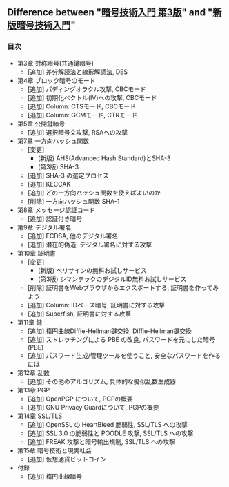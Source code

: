 ## Difference between "[暗号技術入門 第3版](http://www.amazon.co.jp/dp/4797382228)" and "[新版暗号技術入門](http://www.amazon.co.jp/dp/4797350997)"

### 目次
- 第3章 対称暗号(共通鍵暗号)
  - [追加] 差分解読法と線形解読法, DES
- 第4章 ブロック暗号のモード
  - [追加] パディングオラクル攻撃, CBCモード
  - [追加] 初期化ベクトル(IV)への攻撃, CBCモード
  - [追加] Column: CTSモード, CBCモード
  - [追加] Column: GCMモード, CTRモード
- 第5章 公開鍵暗号
  - [追加] 選択暗号文攻撃, RSAへの攻撃
- 第7章 一方向ハッシュ関数
  - [変更]
    - (新版)  AHS(Advanced Hash Standard)とSHA-3
    - (第3版) SHA-3
  - [追加] SHA-3 の選定プロセス
  - [追加] KECCAK
  - [追加] どの一方向ハッシュ関数を使えばよいのか
  - [削除] 一方向ハッシュ関数 SHA-1
- 第8章 メッセージ認証コード
  - [追加] 認証付き暗号
- 第9章 デジタル署名
  - [追加] ECDSA, 他のデジタル署名
  - [追加] 潜在的偽造, デジタル署名に対する攻撃
- 第10章 証明書
  - [変更]
    - (新版)  ベリサインの無料お試しサービス
    - (第3版) シマンテックのデジタルID無料お試しサービス
  - [削除] 証明書をWebブラウザからエクスポートする, 証明書を作ってみよう
  - [追加] Column: IDベース暗号, 証明書に対する攻撃
  - [追加] Superfish, 証明書に対する攻撃
- 第11章 鍵
  - [追加] 楕円曲線Diffie-Hellman鍵交換, Diffie-Hellman鍵交換
  - [追加] ストレッチングによる PBE の改良, パスワードを元にした暗号(PBE)
  - [追加] パスワード生成/管理ツールを使うこと, 安全なパスワードを作るには
- 第12章 乱数
  - [追加] その他のアルゴリズム, 具体的な擬似乱数生成器
- 第13章 PGP
  - [追加] OpenPGP について, PGPの概要
  - [追加] GNU Privacy Guardについて, PGPの概要
- 第14章 SSL/TLS
  - [追加] OpenSSL の HeartBleed 脆弱性, SSL/TLS への攻撃
  - [追加] SSL 3.0 の脆弱性と POODLE 攻撃, SSL/TLS への攻撃
  - [追加] FREAK 攻撃と暗号輸出規制, SSL/TLS への攻撃
- 第15章 暗号技術と現実社会
  - [追加] 仮想通貨ビットコイン
- 付録
  - [追加] 楕円曲線暗号
